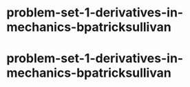 # problem-set-1-derivatives-in-mechanics-bpatricksullivan
# problem-set-1-derivatives-in-mechanics-bpatricksullivan
